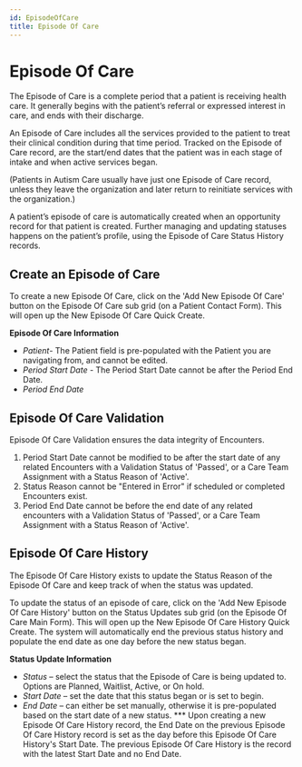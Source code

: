 ```yaml
---
id: EpisodeOfCare
title: Episode Of Care
---
```


# Episode Of Care 
The Episode of Care is a complete period that a patient is receiving health care. It generally begins with the patient’s referral or expressed interest in care, and ends with their discharge. 

An Episode of Care includes all the services provided to the patient to treat their clinical condition during that time period. Tracked on the Episode of Care record, are the start/end dates that the patient was in each stage of intake and when active services began. 

(Patients in Autism Care usually have just one Episode of Care record, unless they leave the organization and later return to reinitiate services with the organization.)

A patient’s episode of care is automatically created when an opportunity record for that patient is created. Further managing and updating statuses happens on the patient’s profile, using the Episode of Care Status History records.

## Create an Episode of Care

To create a new Episode Of Care, click on the 'Add New Episode Of Care' button on the Episode Of Care sub grid (on a Patient Contact Form). This will open up the New Episode Of Care Quick Create.

**Episode Of Care Information**
- *Patient*- The Patient field is pre-populated with the Patient you are navigating from, and cannot be edited.
- *Period Start Date* - The Period Start Date cannot be after the Period End Date. 
- *Period End Date*

## Episode Of Care Validation

Episode Of Care Validation ensures the data integrity of Encounters.

1. Period Start Date cannot be modified to be after the start date of any related Encounters with a Validation Status of 'Passed', or a Care Team Assignment with a Status Reason of 'Active'.
2. Status Reason cannot be "Entered in Error" if scheduled or completed Encounters exist.
3. Period End Date cannot be before the end date of any related encounters with a Validation Status of 'Passed', or a Care Team Assignment with a Status Reason of 'Active'.

## Episode Of Care History

The Episode Of Care History exists to update the Status Reason of the Episode Of Care and keep track of when the status was updated.

To update the status of an episode of care, click on the 'Add New Episode Of Care History' button on the Status Updates sub grid (on the Episode Of Care Main Form). This will open up the New Episode Of Care History Quick Create. The system will automatically end the previous status history and populate the end date as one day before the new status began.

**Status Update Information**
- *Status* – select the status that the Episode of Care is being updated to. Options are Planned, Waitlist, Active, or On hold.
- *Start Date* – set the date that this status began or is set to begin.
- *End Date* – can either be set manually, otherwise it is pre-populated based on the start date of a new status.
*** Upon creating a new Episode Of Care History record, the End Date on the previous Episode Of Care History record is set as the day before this Episode Of Care History's Start Date. The previous Episode Of Care History is the record with the latest Start Date and no End Date. 

